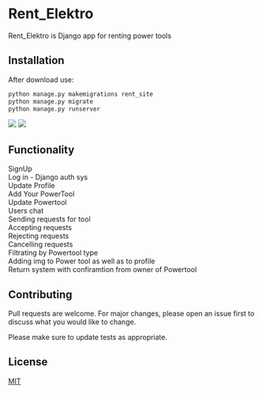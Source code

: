 # Rent_Elektro

Rent_Elektro is Django app for renting power tools

## Installation

After download use:

```bash
python manage.py makemigrations rent_site
python manage.py migrate
python manage.py runserver
```
<img src="https://img.shields.io/badge/Django%20version-3.2.3-orange"/>
<img src=https://img.shields.io/badge/Python%20version-3.9-blue/>


## Functionality

SignUp </br>
Log in - Django auth sys</br>
Update Profile</br>
Add Your PowerTool </br>
Update Powertool </br>
Users chat </br>
Sending requests for tool </br>
Accepting requests </br>
Rejecting requests </br>
Cancelling requests </br>
Filtrating by Powertool type </br>
Adding img to Power tool as well as to profile</br>
Return system with confiramtion from owner of Powertool


## Contributing
Pull requests are welcome. For major changes, please open an issue first to discuss what you would like to change.

Please make sure to update tests as appropriate.

## License
[MIT](https://choosealicense.com/licenses/mit/)
